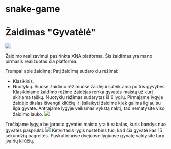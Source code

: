 # snake-game
# Žaidimas "Gyvatėlė"
![](doc/Home_mainWindow.jpg)

Žaidimo realizavimui pasirinkta XNA platforma. Šis žaidimas yra mano pirmasis realizuotas šia platforma. 

Trumpai apie žaidimą:
Patį žaidimą sudaro du rėžimai:
* Klasikinis,
* Nuotykių.
Šiuose žaidimo rėžimuose žaidėjui suteikiama po tris gyvybes.
Klasikiniame žaidimo rėžime žaidėjas renka gyvatės maistą už kurį skiriama taškų.
Nuotykių rėžimas sudarytas iš 6 lygių. Pirmajame lygyje žaidėjo tikslas išvengti kliūčių ir išsilaikyti žaidime kiek galima ilgiau su ilga gyvate. 
Antrajame lygyje veiksmas vykstą naktį, tad nematysite viso žaidimo lauko. 
![](doc/Home_lygiai2.jpg)

Trečiajame lygyje be įprasto gyvatės maisto yra ir vabalas, kuris bandys nuo gyvatės pasprukti. 
![](doc/Home_lygiai3.jpg)
Ketvirtasis lygis nustebins tuo, kad čia gyvatė kas 15 sekundžių pagreitės.  Paskutiniuose dvejuose lygiuose gyvatę valdysite tarp įvairių kliūčių.

